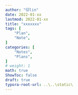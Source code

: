 ```yaml
---
author: "🐱lin"
date: 2022-01-xx
lastmod: 2022-01-xx
title: "xxxxxxx"
tags: [
    "Plan",
    "Note",
]
categories: [
    "Notes",
    "Plans", 
]
# weight: 1
math: true
ShowToc: false
draft: true
typora-root-url: ..\..\static\
---
```


